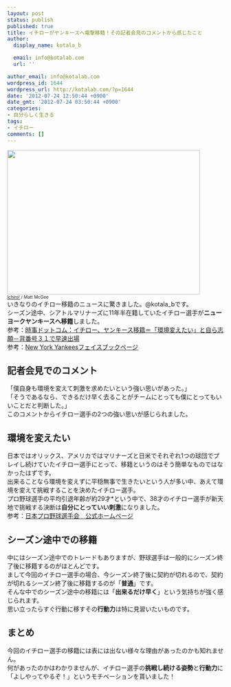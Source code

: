 ```yaml
---
layout: post
status: publish
published: true
title: イチローがヤンキースへ電撃移籍！その記者会見のコメントから感じたこと
author:
  display_name: kotala_b

  email: info@kotalab.com
  url: ''

author_email: info@kotalab.com
wordpress_id: 1644
wordpress_url: http://kotalab.com/?p=1644
date: '2012-07-24 12:50:44 +0900'
date_gmt: '2012-07-24 03:50:44 +0900'
categories:
- 自分らしく生きる
tags:
- イチロー
comments: []
---
```

<p><a href="http://kotalab.com/wp-content/uploads/ichiro_120724.jpg"><img src="http://kotalab.com/wp-content/uploads/ichiro_120724.jpg" alt="" title="ichiro_120724" width="448" height="336" class="alignnone size-full wp-image-1645" /></a><br />
<span style="font-size:10px;"><a href="http://www.flickr.com/photos/pleeker/3810148463/" target="_blank">Ichiro!</a> / Matt McGee</span><br />
いきなりのイチロー移籍のニュースに驚きました。@kotala_bです。<br />
シーズン途中、シアトルマリナーズに11年半在籍していたイチロー選手が<strong>ニューヨークヤンキースへ移籍</strong>しました。<br />
参考：<a href="http://www.jiji.com/jc/c?g=spo_30&k=2012072400103" target="_blank">時事ドットコム：イチロー、ヤンキース移籍＝「環境変えたい」と自ら志願－背番号３１で早速出場</a><br />
参考：<a href="http://www.facebook.com/Yankees" target="_blank">New York Yankeesフェイスブックページ</a><br />
<!--more--></p>
<h2>記者会見でのコメント</h2>
<p>「僕自身も環境を変えて刺激を求めたいという強い思いがあった。」<br />
「そうであるなら、できるだけ早く去ることがチームにとっても僕にとってもいいことだと判断した。」<br />
このコメントからイチロー選手の2つの強い思いが感じられました。</p>
<h2>環境を変えたい</h2>
<p>日本ではオリックス、アメリカではマリナーズと日米でそれぞれ1つの球団でプレイし続けていたイチロー選手にとって、移籍というのはそう簡単なものではなかったはずです。<br />
出来ることなら環境を変えずに平穏無事で生きたいという人が多い中、あえて環境を変えて挑戦することを決めたイチロー選手。<br />
プロ野球選手の平均引退年齢が約29才*という中で、38才のイチロー選手が新天地で挑戦する決断は<strong>自分にとっていい刺激</strong>になりました。<br />
参考：<a href="http://jpbpa.net/transfer/?id=1285571669-687883" target="_blank">日本プロ野球選手会　公式ホームページ</a></p>
<h2>シーズン途中での移籍</h2>
<p>中にはシーズン途中でのトレードもありますが、野球選手は一般的にシーズン終了後に移籍するのがほとんどです。<br />
まして今回のイチロー選手の場合、今シーズン終了後に契約が切れるので、契約が切れるシーズン終了後に移籍するのが「<strong>普通</strong>」です。<br />
そんな中でのシーズン途中の移籍には「<strong>出来るだけ早く</strong>」という気持ちが強く感じられます。<br />
思い立ったらすぐ行動に移すその<strong>行動力</strong>は特に見習いたいものです。</p>
<h2>まとめ</h2>
<p>今回のイチロー選手の移籍には表には出ない様々な理由があったのかも知れません。<br />
何があったのかはわかりませんが、イチロー選手の<strong>挑戦し続ける姿勢</strong>と<strong>行動力</strong>に「よしやってやるぞ！」というモチベーションを貰いました！</p>
